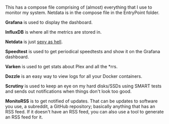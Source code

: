 This has a compose file comprising of (almost) everything that I use to monitor my system. Netdata is in the compose file in the EntryPoint folder. 

__Grafana__ is used to display the dashboard.

__InfluxDB__ is where all the metrics are stored in.

__Netdata__ is just [sexy as hell](https://user-images.githubusercontent.com/1153921/80827388-b9fee100-8b98-11ea-8f60-0d7824667cd3.gif).

__Speedtest__ is used to get periodical speedtests and show it on the Grafana dashboard.

__Varken__ is used to get stats about Plex and all the *rrs.

__Dozzle__ is an easy way to view logs for all your Docker containers.

__Scrutiny__ is used to keep an eye on my hard disks/SSDs using SMART tests and sends out notifications when things don't look too good.

__MonitoRSS__ is to get notified of updates. That can be updates to software you use, a subreddit, a GitHub repository; basically anything that has an RSS feed. If it doesn't have an RSS feed, you can also use a tool to generate an RSS feed for it.

